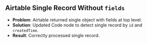 ## Airtable Single Record Without `fields`
- **Problem**: Airtable returned single object with fields at top level.
- **Solution**: Updated Code node to detect single record by `id` and `createdTime`.
- **Result**: Correctly processed single record.